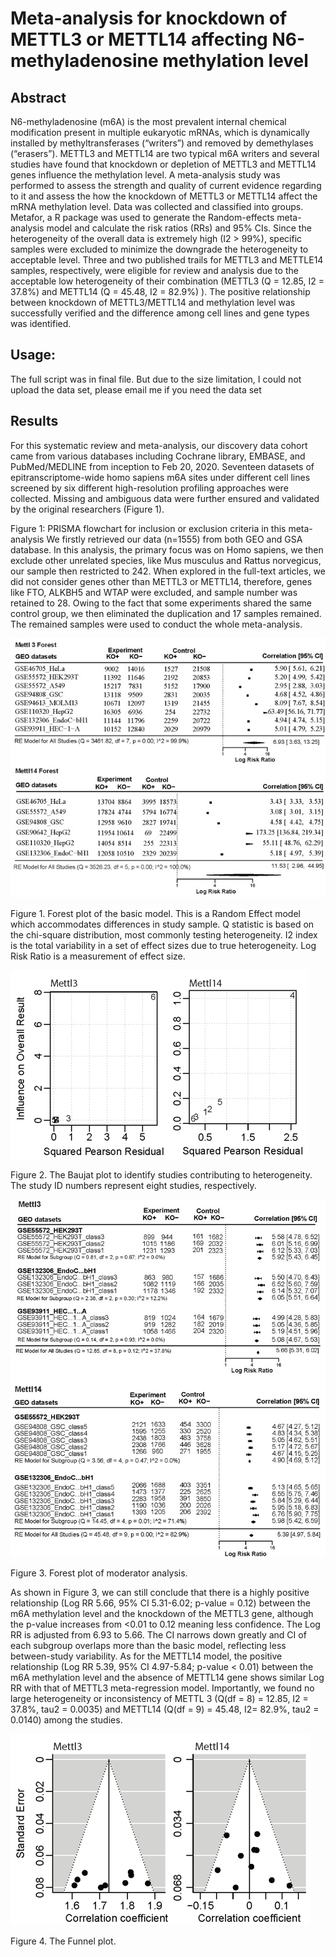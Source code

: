 # Meta-analysis for knockdown of METTL3 or METTL14 affecting N6-methyladenosine methylation level

## Abstract
N6-methyladenosine (m6A) is the most prevalent internal chemical modification present in multiple eukaryotic mRNAs, which is dynamically installed by methyltransferases (“writers”) and removed by demethylases (“erasers”). METTL3 and METTL14 are two typical m6A writers and several studies have found that knockdown or depletion of METTL3 and METTL14 genes influence the methylation level. A meta-analysis study was performed to assess the strength and quality of current evidence regarding to it and assess the how the knockdown of METTL3 or METTL14 affect the mRNA methylation level. Data was collected and classified into groups. Metafor, a R package was used to generate the Random-effects meta-analysis model and calculate the risk ratios (RRs) and 95% CIs. Since the heterogeneity of the overall data is extremely high (I2 > 99%), specific samples were excluded to minimize the downgrade the heterogeneity to acceptable level. Three and two published trails for METTL3 and METTLE14 samples, respectively, were eligible for review and analysis due to the acceptable low heterogeneity of their combination (METTL3 (Q = 12.85, I2 = 37.8%) and METTL14 (Q = 45.48, I2 = 82.9%) ). The positive relationship between knockdown of METTL3/METTL14 and methylation level was successfully verified and the difference among cell lines and gene types was identified.

## Usage:
The full script was in final file. But due to the size limitation, I could not upload the data set, please email me if you need the data set

## Results

For this systematic review and meta-analysis, our discovery data cohort came from various databases including Cochrane library, EMBASE, and PubMed/MEDLINE from inception to Feb 20, 2020. Seventeen datasets of epitranscriptome-wide homo sapiens m6A sites under different cell lines screened by six different high-resolution profiling approaches were collected. Missing and ambiguous data were further ensured and validated by the original researchers (Figure 1). 


Figure 1: PRISMA flowchart for inclusion or exclusion criteria in this meta-analysis We firstly retrieved our data (n=1555) from both GEO and GSA database. In this analysis, the primary focus was on Homo sapiens, we then exclude other unrelated species, like Mus musculus and Rattus norvegicus, our sample then restricted to 242. When explored in the full-text articles, we did not consider genes other than METTL3 or METTL14, therefore, genes like FTO, ALKBH5 and WTAP were excluded, and sample number was retained to 28. Owing to the fact that some experiments shared the same control group, we then eliminated the duplication and 17 samples remained. The remained samples were used to conduct the whole meta-analysis. 

![Alt text](https://github.com/yuxuanwu17/meta_analysis/blob/master/figure/WechatIMG26.jpeg)

Figure 1. Forest plot of the basic model. This is a Random Effect model which accommodates differences in study sample. Q statistic is based on the chi-square distribution, most commonly testing heterogeneity. I2 index is the total variability in a set of effect sizes due to true heterogeneity. Log Risk Ratio is a measurement of effect size. 

![Alt text](https://github.com/yuxuanwu17/meta_analysis/blob/master/figure/WechatIMG30.png)

Figure 2. The Baujat plot to identify studies contributing to heterogeneity. The study ID numbers represent eight studies, respectively.


![Alt text](https://github.com/yuxuanwu17/meta_analysis/blob/master/figure/WechatIMG31.jpeg)

Figure 3. Forest plot of moderator analysis.

As shown in Figure 3, we can still conclude that there is a highly positive relationship (Log RR 5.66, 95% CI 5.31-6.02; p-value = 0.12) between the m6A methylation level and the knockdown of the METTL3 gene, although the p-value increases from <0.01 to 0.12 meaning less confidence. The Log RR is adjusted from 6.93 to 5.66. The CI narrows down greatly and CI of each subgroup overlaps more than the basic model, reflecting less between-study variability. As for the METTL14 model, the positive relationship (Log RR 5.39, 95% CI 4.97-5.84; p-value < 0.01) between the m6A methylation level and the absence of METTL14 gene shows similar Log RR with that of METTL3 meta-regression model. Importantly, we found no large heterogeneity or inconsistency of METTL 3 (Q(df = 8) = 12.85, I2 = 37.8%, tau2 = 0.0035) and METTL14 (Q(df = 9) = 45.48, I2= 82.9%, tau2 = 0.0140) among the studies. 

![Alt text](https://github.com/yuxuanwu17/meta_analysis/blob/master/figure/WechatIMG32.png)

Figure 4. The Funnel plot.
